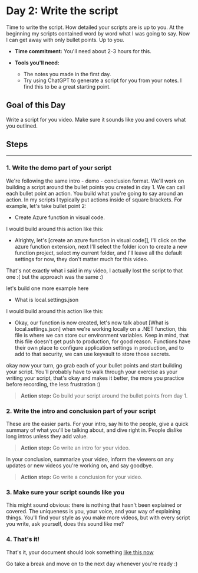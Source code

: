 # Day 2: Write the script

Time to write the script. How detailed your scripts are is up to you. At the beginning my scripts contained word by word what I was going to say. Now I can get away with only bullet points. Up to you.

- **Time commitment:** You'll need about 2-3 hours for this. 

- **Tools you'll need:** 
    - The notes you made in the first day.
    - Try using ChatGPT to generate a script for you from your notes. I find this to be a great starting point. 

## Goal of this Day

Write a script for you video. Make sure it sounds like you and covers what you outlined.

## Steps

---

### 1. Write the demo part of your script

We're following the same intro - demo - conclusion format. We'll work on building a script around the bullet points you created in day 1. We can call each bullet point an action. You build what you're going to say around an action. In my scripts I typically put actions inside of square brackets. For example, let's take bullet point 2:

- Create Azure function in visual code.

I would build around this action like this:

- Alrighty, let's [create an azure function in visual code[], I'll click on the azure function extension, next I'll select the folder icon to create a new function project, select my current folder, and I'll leave all the default settings for now, they don't matter much for this video.

That's not exactly what i said in my video, I actually lost the script to that one :( but the approach was the same :)

let's build one more example here

- What is local.settings.json
  
I would build around this action like this:

- Okay, our function is now created, let's now talk about [What is local.settings.json] when we're working locally on a .NET function, this file is where we can store our environment variables. Keep in mind, that this file doesn't get push to production, for good reason. Functions have their own place to configure application settings in production, and to add to that security, we can use keyvault to store those secrets.

okay now your turn, go grab each of your bullet points and start building your script. You'll probably have to walk through your exercise as your writing your script, that's okay and makes it better, the more you practice before recording, the less frustration :)

> **Action step:** Go build your script around the bullet points from day 1.

### 2. Write the intro and conclusion part of your script

These are the easier parts. For your intro, say hi to the people, give a quick summary of what you'll be talking about, and dive right in. People dislike long intros unless they add value.

> **Action step:** Go write an intro for your video.

In your conclusion, summarize your video, inform the viewers on any updates or new videos you're working on, and say goodbye.

> **Action step:** Go write a conclusion for your video.

### 3. Make sure your script sounds like you

This might sound obvious: there is nothing that hasn't been explained or covered. The uniqueness is you, your voice, and your way of explaining things. You'll find your style as you make more videos, but with every script you write, ask yourself, does this sound like me?

### 4. That's it!

That's it, your document should look something [like this now](integrate-azurekeyvault-with-azurefunctions-day2.md)

Go take a break and move on to the next day whenever you're ready :)